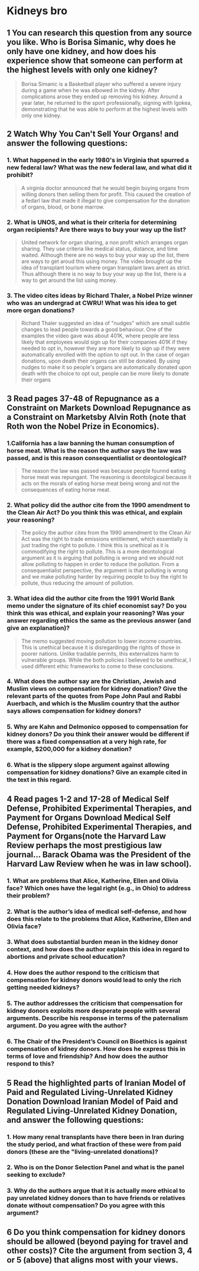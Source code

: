 # Kidneys bro
## 1 You can research this question from any source you like. Who is Borisa Simanic, why does he only have one kidney, and how does his experience show that someone can perform at the highest levels with only one kidney?

> Borisa Simanic is a Basketball player who suffered a severe injury during a game when he was elbowed in the kidney. After complications arose they ended up removing his kidney. Around a year later, he returned to the sport professionally, signing with Igokea, demonstrating that he was able to perform at the highest levels with only one kidney.

## 2 Watch Why You Can't Sell Your Organs! and answer the following questions:
### 1. What happened in the early 1980's in Virginia that spurred a new federal law? What was the new federal law, and what did it prohibit?

> A virginia doctor announced that he would begin buying organs from willing donors then selling them for profit. This caused the creation of a fedarl law that made it illegal to give compensation for the donation of organs, blood, or bone marrow.

### 2. What is UNOS, and what is their criteria for determining organ recipients? Are there ways to buy your way up the list?

> United network for organ sharing, a non profit which arranges organ sharing. They use criteria like medical status, distance, and time waited. Although there are no ways to buy your way up the list, there are ways to get aroud this using money. The video brought up the idea of transplant tourism where organ transplant laws arent as strict. Thus although there is no way to buy your way up the list, there is a way to get around the list using money.

### 3. The video cites ideas by Richard Thaler, a Nobel Prize winner who was an undergrad at CWRU! What was his idea to get more organ donations?

> Richard Thaler suggested an idea of "nudges" which are small subtle changes to lead people towards a good behaviour. One of the examples the video gave was about 401K, where people are less likely that employees would sign up for their companies 401K if they needed to opt in, however they are more likely to sign up if they were automatically enrolled with the option to opt out. In the case of organ donations, upon death their organs can still be donated. By using nudges to make it so people's organs are automatically donated upon death with the choice to opt out, people can be more likely to donate their organs

## 3 Read pages 37-48 of Repugnance as a Constraint on Markets Download Repugnance as a Constraint on Marketsby Alvin Roth (note that Roth won the Nobel Prize in Economics).
### 1.California has a law banning the human consumption of horse meat. What is the reason the author says the law was passed, and  is this reason consequentialist or deontological? 

> The reason the law was passed was because people founnd eating horse meat was repungant. The reasoning is deontological because it acts on the morals of eating horse meat being wrong and not the consequences of eating horse meat.

### 2. What policy did the author cite from the 1990 amendment to the Clean Air Act? Do you think this was ethical, and explain your reasoning?

> The policy the author cites from the 1990 amendment to the Clean Air Act was the right to trade emissions entitlement, which essentially is just trading the right to pollute. I think this is unethical as it is commodifying the right to pollute. This is a more deontological argument as it is arguing that polluting is wrong and we should not allow polluting to happen in order to reduce the pollution. From a consequentialist perspective, the argument is that polluting is wrong and we make polluting harder by requiring people to buy the right to pollute, thus reducing the amount of pollution.

### 3. What idea did the author cite from the 1991 World Bank memo under the signature of its chief economist say? Do you think this was ethical, and explain your reasoning? Was your answer regarding ethics the same as the previous answer (and give an explanation)?

> The memo suggested moving pollution to lower income countries. This is unethical because it is disregardingg the rights of those in poorer nations. Unlike tradable permits, this externalizes harm to vulnerable groups. While the both policies I believed to be unethical, I used different ethic frameworks to come to these conclusions. 

### 4. What does the author say are the Christian, Jewish and Muslim views on compensation for kidney donation? Give the relevant parts of the quotes from Pope John Paul and Rabbi Auerbach, and which is the Muslim country that the author says allows compensation for kidney donors?

>  
>
>
>

### 5. Why are Kahn and Delmonico opposed to compensation for kidney donors? Do you think their answer would be different if there was a fixed compensation at a very high rate, for example, $200,000 for a kidney donation?

### 6. What is the slippery slope argument against allowing compensation for kidney donations? Give an example cited in the text in this regard.


## 4 Read pages 1-2 and 17-28 of Medical Self Defense, Prohibited Experimental Therapies, and Payment for Organs Download Medical Self Defense, Prohibited Experimental Therapies, and Payment for Organs(note the Harvard Law Review perhaps the most prestigious law journal… Barack Obama was the President of the Harvard Law Review when he was in law school).
### 1. What are problems that Alice, Katherine, Ellen and Olivia face? Which ones have the legal right (e.g., in Ohio) to address their problem?

### 2. What is the author’s idea of medical self-defense, and how does this relate to the problems that Alice, Katherine, Ellen and Olivia face?

### 3. What does substantial burden mean in the kidney donor context, and how does the author explain this idea in regard to abortions and private school education?

### 4. How does the author respond to the criticism that compensation for kidney donors would lead to only the rich getting needed kidneys?

### 5. The author addresses the criticism that compensation for kidney donors exploits more desperate people with several arguments. Describe his response in terms of the paternalism argument. Do you agree with the author?

### 6. The Chair of the President’s Council on Bioethics is against compensation of kidney donors. How does he express this in terms of love and friendship? And how does the author respond to this? 

## 5 Read the highlighted parts of Iranian Model of Paid and Regulated Living-Unrelated Kidney Donation Download Iranian Model of Paid and Regulated Living-Unrelated Kidney Donation, and answer the following questions:
### 1. How many renal transplants have there been in Iran during the study period, and what fraction of these were from paid donors (these are the "living-unrelated donations)?

### 2. Who is on the Donor Selection Panel and what is the panel seeking to exclude?

### 3. Why do the authors argue that it is actually more ethical to pay unrelated kidney donors than to have friends or relatives donate without compensation? Do you agree with this argument?

## 6 Do you think compensation for kidney donors should be allowed (beyond paying for travel and other costs)? Cite the argument from section 3, 4 or 5 (above) that aligns most with your views.
